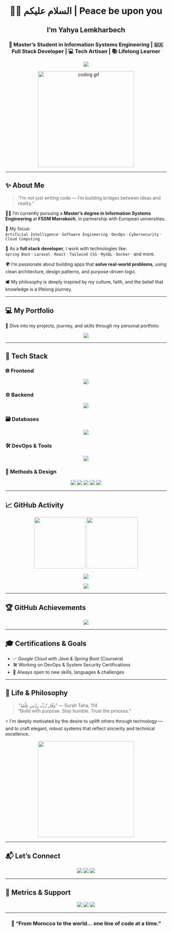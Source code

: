 <h1 align="center">👨‍💻 السلام عليكم | Peace be upon you</h1>

<h2 align="center">I’m Yahya Lemkharbech</h2>
<h3 align="center">🚀 Master’s Student in Information Systems Engineering | 🇲🇦 Full Stack Developer | 💻 Tech Artisan | 📚 Lifelong Learner</h3>

<p align="center">
  <img src="https://readme-typing-svg.herokuapp.com?font=Amiri&duration=4000&color=F49E38&center=true&vCenter=true&lines=Welcome+to+my+world!;Code+with+purpose.;Faith+%7C+Focus+%7C+Function.;“My+Lord,+increase+me+in+knowledge...”"/>
</p>

<div align="center">
  <img src="https://media.giphy.com/media/13HgwGsXF0aiGY/giphy.gif" width="300" alt="coding gif"/>
</div>

---

## ✨ About Me

> “I’m not just writing code — I’m building bridges between ideas and reality.”

👨‍🎓 I’m currently pursuing a **Master’s degree in Information Systems Engineering** at **FSSM Marrakech**, in partnership with European universities.

🎯 My focus:  
`Artificial Intelligence` · `Software Engineering` · `DevOps` · `Cybersecurity` · `Cloud Computing`

💼 As a **full stack developer**, I work with technologies like:  
`Spring Boot` · `Laravel` · `React` · `Tailwind CSS` · `MySQL` · `Docker` · and more.

🌍 I’m passionate about building apps that **solve real-world problems**, using clean architecture, design patterns, and purpose-driven logic.

🕊️ My philosophy is deeply inspired by my culture, faith, and the belief that knowledge is a lifelong journey.

---

## 💻 My Portfolio

🎨 Dive into my projects, journey, and skills through my personal portfolio:

<p align="center">
  <a href="https://lemkharbech-yahya.vercel.app/" target="_blank">
    <img src="https://img.shields.io/badge/🌐 Visit My Portfolio-F49E38?style=for-the-badge&logo=vercel&logoColor=white"/>
  </a>
</p>

---

## 🧰 Tech Stack

### 🌐 Frontend
<p align="center">
  <img src="https://skillicons.dev/icons?i=html,css,js,react,tailwind,bootstrap" />
</p>

### ⚙️ Backend
<p align="center">
  <img src="https://skillicons.dev/icons?i=java,spring,php,laravel,python" />
</p>

### 🗃️ Databases
<p align="center">
  <img src="https://skillicons.dev/icons?i=mysql,postgres,firebase,oracle" />
</p>

### 🛠 DevOps & Tools
<p align="center">
  <img src="https://skillicons.dev/icons?i=docker,github,git,jenkins,vscode" />
</p>

### 📐 Methods & Design
<p align="center">
  <img src="https://img.shields.io/badge/OOP-232F3E?style=for-the-badge&logo=oop&logoColor=white"/>
  <img src="https://img.shields.io/badge/UML-FFFFFF?style=for-the-badge&logo=uml&logoColor=black"/>
  <img src="https://img.shields.io/badge/Merise-007396?style=for-the-badge&logo=merise&logoColor=white"/>
  <img src="https://img.shields.io/badge/Design%20Pattern-8E44AD?style=for-the-badge&logo=pattern&logoColor=white"/>
  <img src="https://img.shields.io/badge/REST%20API-4B8BBE?style=for-the-badge&logo=rest&logoColor=white"/>
</p>

---

## 📈 GitHub Activity

<p align="center">
  <img src="https://github-readme-stats.vercel.app/api?username=YahyaLem02&show_icons=true&theme=radical" height="160"/>
  <img src="https://github-readme-stats.vercel.app/api/top-langs/?username=YahyaLem02&layout=compact&theme=radical" height="160"/>
</p>

<p align="center">
  <img src="https://github-readme-streak-stats.herokuapp.com/?user=YahyaLem02&theme=radical"/>
</p>

<p align="center">
  <img src="https://github-profile-summary-cards.vercel.app/api/cards/profile-details?username=YahyaLem02&theme=radical" />
</p>

---

## 🏆 GitHub Achievements

<p align="center">
  <img src="https://github-profile-trophy.vercel.app/?username=YahyaLem02&theme=radical&row=2&column=4" />
</p>

---

## 🎓 Certifications & Goals

- ✅ *Google Cloud with Java & Spring Boot* (Coursera)
- 🛠️ Working on DevOps & System Security Certifications
- 📘 Always open to new skills, languages & challenges

---

## 💬 Life & Philosophy

> *"وَقُل رَّبِّ زِدْنِي عِلْمًا"* — Surah Taha, 114  
> “Build with purpose. Stay humble. Trust the process.”

⚡ I'm deeply motivated by the desire to uplift others through technology — and to craft elegant, robust systems that reflect sincerity and technical excellence.

<div align="center">
  <img src="https://media.giphy.com/media/kH1DBkPNyZPOk0BxrM/giphy.gif" width="300" />
</div>

---

## 📬 Let’s Connect

<p align="center">
  <a href="mailto:lemkharbechy@gmail.com"><img src="https://img.shields.io/badge/Gmail-D14836?style=for-the-badge&logo=gmail&logoColor=white"/></a>
  <a href="https://linkedin.com/in/yahya-lemkharbech"><img src="https://img.shields.io/badge/LinkedIn-0A66C2?style=for-the-badge&logo=linkedin&logoColor=white"/></a>
  <a href="https://lemkharbech-yahya.vercel.app/"><img src="https://img.shields.io/badge/Portfolio-F49E38?style=for-the-badge&logo=vercel&logoColor=white"/></a>
</p>

---

## 🧭 Metrics & Support

<p align="center">
  <img src="https://komarev.com/ghpvc/?username=YahyaLem02&label=Profile%20Views&color=blueviolet&style=flat-square"/>
  <img src="https://img.shields.io/github/followers/YahyaLem02?style=social" />
  <img src="https://img.shields.io/github/stars/YahyaLem02?style=social" />
</p>

---

<h3 align="center">🚀 “From Morocco to the world... one line of code at a time.”</h3>
